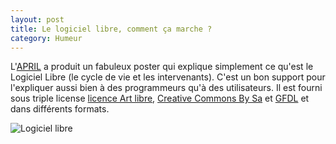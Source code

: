 ```yaml
---
layout: post
title: Le logiciel libre, comment ça marche ?
category: Humeur
---
```


L'[APRIL](http://www.april.org/) a produit un fabuleux poster qui explique
simplement ce qu'est le Logiciel Libre<!-- more --> (le cycle de vie et les intervenants).
C'est un bon support pour l'expliquer aussi bien à des programmeurs qu'à des
utilisateurs. Il est fourni sous triple license [licence Art
libre](http://artlibre.org/licence/lal), [Creative Commons By
Sa](http://creativecommons.org/licenses/by-sa/2.0/fr/) et
[GFDL](http://www.gnu.org/copyleft/fdl.html) et dans différents formats.

![Logiciel libre](/images/02x/logiciel_libre_comment_ca_marche.png)
